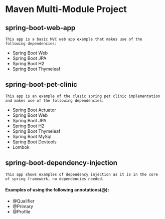 # Maven Multi-Module Project

## spring-boot-web-app
    This app is a basic MVC web app example that makes use of the following dependencies:
- Spring Boot Web
- Spring Boot JPA
- Spring Boot H2
- Spring Boot Thymeleaf

## spring-boot-pet-clinic
    This app is an example of the clasic spring pet clinic implementation and makes use of the following dependencies:
- Spring Boot Actuator
- Spring Boot Web
- Spring Boot JPA
- Spring Boot H2
- Spring Boot Thymeleaf
- Spring Boot MySql
- Spring Boot Devtools
- Lombok

## spring-boot-dependency-injection
    This app shows examples of dependency injection as it is in the core of spring framework, no dependencies needed.
#### Examples of using the following annotations(@):
 - @Qualifier
 - @Primary
 - @Profile
